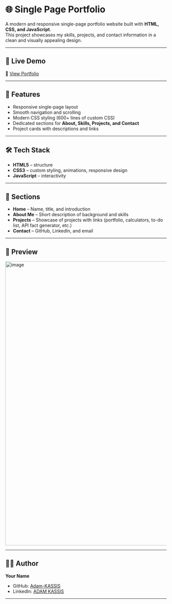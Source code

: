 # 🌐 Single Page Portfolio

A modern and responsive single-page portfolio website built with **HTML, CSS, and JavaScript**.  
This project showcases my skills, projects, and contact information in a clean and visually appealing design.  

---

## 🚀 Live Demo
🔗 [View Portfolio](https://portfolio-delta-mauve-58.vercel.app/)

---

## 📌 Features
- Responsive single-page layout  
- Smooth navigation and scrolling  
- Modern CSS styling (600+ lines of custom CSS)  
- Dedicated sections for **About, Skills, Projects, and Contact**  
- Project cards with descriptions and links  

---

## 🛠️ Tech Stack
- **HTML5** – structure  
- **CSS3** – custom styling, animations, responsive design  
- **JavaScript** – interactivity  

---

## 📂 Sections
- **Home** – Name, title, and introduction  
- **About Me** – Short description of background and skills  
- **Projects** – Showcase of projects with links (portfolio, calculators, to-do list, API fact generator, etc.)  
- **Contact** – GitHub, LinkedIn, and email  

---

## 📸 Preview
<img width="1898" height="887" alt="image" src="https://github.com/user-attachments/assets/672ea1dd-078f-41c9-b5a3-2ccb071f3ab6" />


---

## 🧑‍💻 Author
**Your Name**  
- GitHub: [Adam-KASSIS](https://github.com/Adam-KASSIS)  
- LinkedIn: [ADAM KASSIS](https://www.linkedin.com/in/adam-kassis-036569326/)  

---
